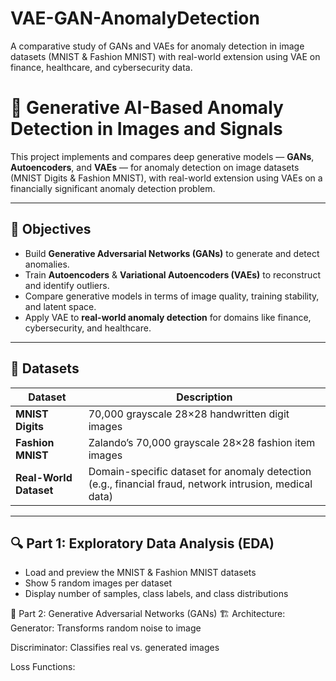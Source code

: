 # VAE-GAN-AnomalyDetection
A comparative study of GANs and VAEs for anomaly detection in image datasets (MNIST &amp; Fashion MNIST) with real-world extension using VAE on finance, healthcare, and cybersecurity data.

# 🎯 Generative AI-Based Anomaly Detection in Images and Signals

This project implements and compares deep generative models — **GANs**, **Autoencoders**, and **VAEs** — for anomaly detection on image datasets (MNIST Digits & Fashion MNIST), with real-world extension using VAEs on a financially significant anomaly detection problem.

---

## 📌 Objectives

- Build **Generative Adversarial Networks (GANs)** to generate and detect anomalies.
- Train **Autoencoders** & **Variational Autoencoders (VAEs)** to reconstruct and identify outliers.
- Compare generative models in terms of image quality, training stability, and latent space.
- Apply VAE to **real-world anomaly detection** for domains like finance, cybersecurity, and healthcare.

---

## 📂 Datasets

| Dataset         | Description |
|----------------|-------------|
| **MNIST Digits** | 70,000 grayscale 28×28 handwritten digit images |
| **Fashion MNIST** | Zalando’s 70,000 grayscale 28×28 fashion item images |
| **Real-World Dataset** | Domain-specific dataset for anomaly detection (e.g., financial fraud, network intrusion, medical data) |

---

## 🔍 Part 1: Exploratory Data Analysis (EDA)

- Load and preview the MNIST & Fashion MNIST datasets
- Show 5 random images per dataset
- Display number of samples, class labels, and class distributions

🤖 Part 2: Generative Adversarial Networks (GANs)
🏗️ Architecture:
Generator: Transforms random noise to image

Discriminator: Classifies real vs. generated images

Loss Functions:


